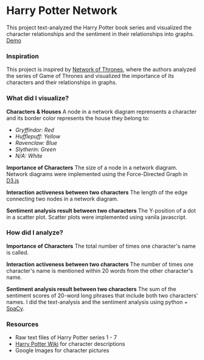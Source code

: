 # Harry Potter Network
This project text-analyzed the Harry Potter book series and visualized the character relationships and the sentiment in their relationships into graphs.
[Demo](http://yhl438.itp.io:4040/)

### Inspiration
This project is inspired by [Network of Thrones](https://networkofthrones.wordpress.com/), where the authors analyzed the series of Game of Thrones and visualized the importance of its characters and their relationships in graphs.

### What did I visualize?
**Characters & Houses**
A node in a network diagram reprensents a character and its border color represents the house they belong to:
- *Gryffindor: Red* 
- *Hufflepuff: Yellow*
- *Ravenclaw: Blue*
- *Slytherin: Green*
- *N/A: White*

**Importance of Characters** 
The size of a node in a network diagram.
Network diagrams were implemented using the Force-Directed Graph in [D3.js](https://github.com/d3)

**Interaction activeness between two characters**
The length of the edge connecting two nodes in a network diagram.

**Sentiment analysis result between two characters**
The Y-position of a dot in a scatter plot.
Scatter plots were implemented using vanila javascript.

### How did I analyze?

**Importance of Characters**
The total number of times one character's name is called.

**Interaction activeness between two characters**
The number of times one character's name is mentioned within 20 words from the other character's name.

**Sentiment analysis result between two characters**
The sum of the sentiment scores of 20-word long phrases that include both two characters' names.
I did the text-analysis and the sentiment analysis using python + [SpaCy](https://spacy.io/).

### Resources
* Raw text files of Harry Potter series 1 - 7
* [Harry Potter Wiki](http://harrypotter.wikia.com/) for character descriptions
* Google Images for character pictures

